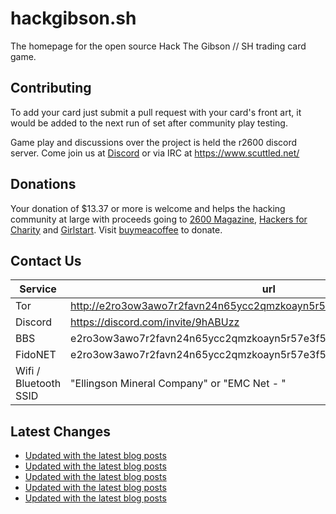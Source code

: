 # hackgibson.sh
The homepage for the open source Hack The Gibson // SH trading card game.


## Contributing

To add your card just submit a pull request with your card's front art, it would be added to the next run of set after community play testing.

Game play and discussions over the project is held the r2600 discord server. Come join us at [Discord](https://discord.com/invite/9hABUzz) or via IRC at https://www.scuttled.net/


## Donations

Your donation of $13.37 or more is welcome and helps the hacking community at large with proceeds going to [2600 Magazine](https://2600.com/), [Hackers for Charity](https://hackersforcharity.org) and [Girlstart](https://girlstart.org).  Visit [buymeacoffee](https://www.buymeacoffee.com/hackgibson.sh) to donate.


## Contact Us

Service | url
-|-
Tor | http://e2ro3ow3awo7r2favn24n65ycc2qmzkoayn5r57e3f56nvjwdcgg32ad.onion
Discord | https://discord.com/invite/9hABUzz
BBS | e2ro3ow3awo7r2favn24n65ycc2qmzkoayn5r57e3f56nvjwdcgg32ad.onion:23
FidoNET | e2ro3ow3awo7r2favn24n65ycc2qmzkoayn5r57e3f56nvjwdcgg32ad.onion:24554
Wifi / Bluetooth SSID | "Ellingson Mineral Company" or "EMC Net - <fidonet address>"

## Latest Changes
<!-- BLOG-POST-LIST:START -->
- [Updated with the latest blog posts](https://github.com/DFW2600/hackgibson.sh/commit/0152c5abaf9fd241181da1f08aa3a607af3171b3)
- [Updated with the latest blog posts](https://github.com/DFW2600/hackgibson.sh/commit/55dd7f680583e7cb5d28b24a439da53260547168)
- [Updated with the latest blog posts](https://github.com/DFW2600/hackgibson.sh/commit/0daa5f29a8735e1c9b49c3f6d5666c448674d861)
- [Updated with the latest blog posts](https://github.com/DFW2600/hackgibson.sh/commit/87eb119130a03ead0177ff8f3c70a2c62df7ed0e)
- [Updated with the latest blog posts](https://github.com/DFW2600/hackgibson.sh/commit/0af50b9be9b6458b1e853aa620a64dc2c13171e8)
<!-- BLOG-POST-LIST:END -->
